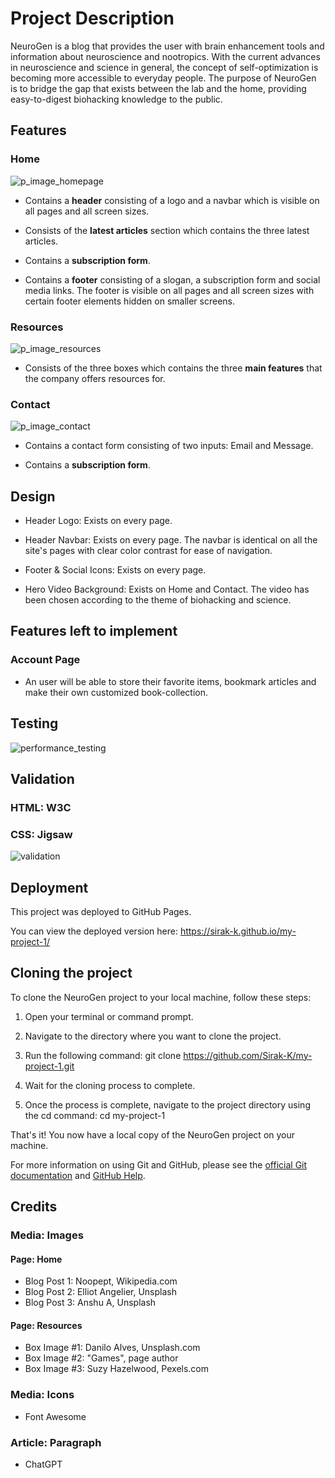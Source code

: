 
# Project Description

NeuroGen is a blog that provides the user with brain enhancement tools and information about neuroscience and nootropics. With the current advances in neuroscience and science in general, the concept of self-optimization is becoming more accessible to everyday people. The purpose of NeuroGen is to bridge the gap that exists between the lab and the home, providing easy-to-digest biohacking knowledge to the public.

## Features

### Home
![p_image_homepage](https://user-images.githubusercontent.com/122515678/229455184-3dab2df0-9077-4684-9447-66b8d7de4a3b.png)


- Contains a **header** consisting of a logo and a navbar which is visible on all pages and all screen sizes.

- Consists of the **latest articles** section which contains the three latest articles.    

- Contains a **subscription form**.
  
- Contains a **footer** consisting of a slogan, a subscription form and social media links. The footer is visible on all pages and all screen sizes with certain footer elements hidden on smaller screens. 

### Resources
![p_image_resources](https://user-images.githubusercontent.com/122515678/229454219-24b18b86-1592-4fbf-902a-e24d0919065a.png)

- Consists of the three boxes which contains the three **main features** that the company offers resources for.


### Contact
![p_image_contact](https://user-images.githubusercontent.com/122515678/229455414-b629aca5-5b72-4ea7-a8a2-92a081c4c318.png)


- Contains a contact form consisting of two inputs: Email and Message.

- Contains a **subscription form**.
  

## Design

- Header Logo: Exists on every page.

- Header Navbar: Exists on every page. The navbar is identical on all the site's pages with clear color contrast for ease of navigation.

- Footer & Social Icons: Exists on every page.

- Hero Video Background: Exists on Home and Contact. The video has been chosen according to the theme of biohacking and science.


## Features left to implement

### Account Page

- An user will be able to store their favorite items, bookmark articles and make their own customized book-collection.


## Testing
![performance_testing](https://user-images.githubusercontent.com/122515678/229335114-456bb428-ab7e-4113-8ac1-c464c45aed35.png)


## Validation
### HTML: W3C
### CSS: Jigsaw

![validation](https://user-images.githubusercontent.com/122515678/229337683-ffd3e8d5-afbf-42bd-bbd0-77357be863fd.png)




## Deployment
This project was deployed to GitHub Pages.

You can view the deployed version here: 
https://sirak-k.github.io/my-project-1/


## Cloning the project

To clone the NeuroGen project to your local machine, follow these steps:

1) Open your terminal or command prompt.
2) Navigate to the directory where you want to clone the project.

3) Run the following command:
git clone https://github.com/Sirak-K/my-project-1.git

4) Wait for the cloning process to complete.

5) Once the process is complete, navigate to the project directory using the cd command:
cd my-project-1

That's it! You now have a local copy of the NeuroGen project on your machine.

For more information on using Git and GitHub, please see the [official Git documentation](https://git-scm.com/docs) and [GitHub Help](https://docs.github.com/en/github).


## Credits

### Media: Images

#### Page: Home
- Blog Post 1: Noopept, Wikipedia.com
- Blog Post 2: Elliot Angelier, Unsplash
- Blog Post 3: Anshu A, Unsplash

#### Page: Resources

- Box Image #1: Danilo Alves, Unsplash.com
- Box Image #2: "Games", page author
- Box Image #3: Suzy Hazelwood, Pexels.com

  
### Media: Icons

- Font Awesome


### Article: Paragraph

- ChatGPT
